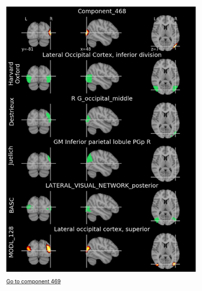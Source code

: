 


![468](preliminary/468.jpg "Component 468")

[Go to component 469](https://parietal-inria.github.io/MODL_atlas/1024/469 "Component 469")